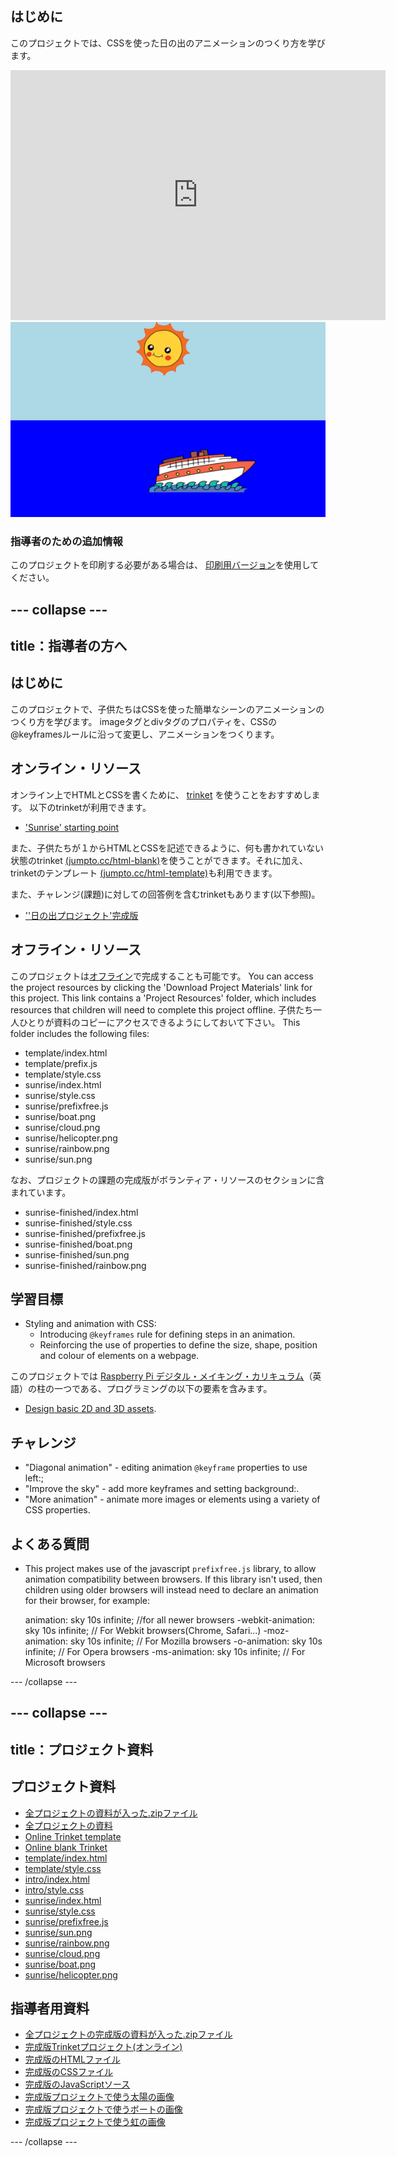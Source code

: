 ## はじめに

このプロジェクトでは、CSSを使った日の出のアニメーションのつくり方を学びます。

<div class="trinket">
  <iframe src="https://trinket.io/embed/html/abcc0284a3?outputOnly=true&start=result" width="600" height="400" frameborder="0" marginwidth="0" marginheight="0" allowfullscreen>
  </iframe>
  <img src="images/sunrise-final.png">
</div>

### 指導者のための追加情報

このプロジェクトを印刷する必要がある場合は、 [印刷用バージョン](https://projects.raspberrypi.org/en/projects/sunrise/print)を使用してください。

## \--- collapse \---

## title：指導者の方へ

## はじめに

このプロジェクトで、子供たちはCSSを使った簡単なシーンのアニメーションのつくり方を学びます。 imageタグとdivタグのプロパティを、CSSの@keyframesルールに沿って変更し、アニメーションをつくります。

## オンライン・リソース

オンライン上でHTMLとCSSを書くために、 [trinket](https://trinket.io/) を使うことをおすすめします。 以下のtrinketが利用できます。

+ ['Sunrise' starting point](https://trinket.io/html/web-sunrise)

また、子供たちが１からHTMLとCSSを記述できるように、何も書かれていない状態のtrinket [(jumpto.cc/html-blank)](http://jumpto.cc/html-blank)を使うことができます。それに加え、trinketのテンプレート [(jumpto.cc/html-template)](http://jumpto.cc/html-template)も利用できます。

また、チャレンジ(課題)に対しての回答例を含むtrinketもあります(以下参照)。

+ [''日の出プロジェクト'完成版](https://trinket.io/html/abcc0284a3)

## オフライン・リソース

このプロジェクトは[オフライン](../offline.html)で完成することも可能です。 You can access the project resources by clicking the 'Download Project Materials' link for this project. This link contains a 'Project Resources' folder, which includes resources that children will need to complete this project offline. 子供たち一人ひとりが資料のコピーにアクセスできるようにしておいて下さい。 This folder includes the following files:

+ template/index.html
+ template/prefix.js
+ template/style.css
+ sunrise/index.html
+ sunrise/style.css
+ sunrise/prefixfree.js
+ sunrise/boat.png
+ sunrise/cloud.png
+ sunrise/helicopter.png
+ sunrise/rainbow.png
+ sunrise/sun.png

なお、プロジェクトの課題の完成版がボランティア・リソースのセクションに含まれています。

+ sunrise-finished/index.html
+ sunrise-finished/style.css
+ sunrise-finished/prefixfree.js
+ sunrise-finished/boat.png
+ sunrise-finished/sun.png
+ sunrise-finished/rainbow.png

## 学習目標

+ Styling and animation with CSS: 
    + Introducing `@keyframes` rule for defining steps in an animation.
    + Reinforcing the use of properties to define the size, shape, position and colour of elements on a webpage.

このプロジェクトでは [Raspberry Pi デジタル・メイキング・カリキュラム](http://rpf.io/curriculum)（英語）の柱の一つである、プログラミングの以下の要素を含みます。

+ [Design basic 2D and 3D assets](https://www.raspberrypi.org/curriculum/design/creator).

## チャレンジ

+ "Diagonal animation" - editing animation `@keyframe` properties to use left:;
+ "Improve the sky" - add more keyframes and setting background:.
+ "More animation" - animate more images or elements using a variety of CSS properties. 

## よくある質問

+ This project makes use of the javascript `prefixfree.js` library, to allow animation compatibility between browsers. If this library isn't used, then children using older browsers will instead need to declare an animation for their browser, for example:

    animation: sky 10s infinite;            //for all newer browsers
    -webkit-animation: sky 10s infinite;    // For Webkit browsers(Chrome, Safari...)
    -moz-animation: sky 10s infinite;       // For Mozilla browsers
    -o-animation: sky 10s infinite;         // For Opera browsers
    -ms-animation: sky 10s infinite;        // For Microsoft browsers 
    

\--- /collapse \---

## \--- collapse \---

## title：プロジェクト資料

## プロジェクト資料

+ [全プロジェクトの資料が入った.zipファイル](resources/sunrise-project-resources.zip)
+ [全プロジェクトの資料](http://jumpto.cc/web-sunrise)
+ [Online Trinket template](http://jumpto.cc/trinket-template)
+ [Online blank Trinket](http://jumpto.cc/trinket-blank)
+ [template/index.html](resources/template-index.html)
+ [template/style.css](resources/template-style.css)
+ [intro/index.html](resources/intro-index.html)
+ [intro/style.css](resources/intro-style.css)
+ [sunrise/index.html](resources/sunrise-index.html)
+ [sunrise/style.css](resources/sunrise-style.css)
+ [sunrise/prefixfree.js](resources/sunrise-prefixfree.js)
+ [sunrise/sun.png](resources/sunrise-sun.png)
+ [sunrise/rainbow.png](resources/sunrise-rainbow.png)
+ [sunrise/cloud.png](resources/sunrise-cloud.png)
+ [sunrise/boat.png](resources/sunrise-boat.png)
+ [sunrise/helicopter.png](resources/sunrise-helicopter.png)

## 指導者用資料

+ [全プロジェクトの完成版の資料が入った.zipファイル](resources/sunrise-volunteer-resources.zip)
+ [完成版Trinketプロジェクト(オンライン)](https://trinket.io/html/abcc0284a3)
+ [完成版のHTMLファイル](resources/sunrise-finished-index.html)
+ [完成版のCSSファイル](resources/sunrise-finished-style.css)
+ [完成版のJavaScriptソース](resources/sunrise-finished-prefixfree.js)
+ [完成版プロジェクトで使う太陽の画像](resources/sunrise-finished-sun.png)
+ [完成版プロジェクトで使うボートの画像](resources/sunrise-finished-boat.png)
+ [完成版プロジェクトで使う虹の画像](resources/sunrise-finished-rainbow.png)

\--- /collapse \---